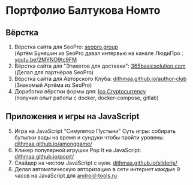 # Портфолио Балтукова Номто

## Вёрстка

1. Вёрстка сайта для SeoPro: [seopro.group](https://seopro.group/) <br> (Артём Буняшин из SeoPro давал интервью на канале ЛюдиПро : [youtu.be/2MYNO9tc9FM](https://youtu.be/2MYNO9tc9FM) <br>
3. Вёрстка сайта для "Этикетов для доставки": [365basicsolution.com](http://365basicsolutions.com/) <br> (Делал для партнёров SeoPro)  <br>
4. Вёрстка сайта для Авторского Клуба: [dithmaa.github.io/author-club](https://dithmaa.github.io/author-club) <br> (Знакомый Артёма из SeoPro)
5. Доработка вёрстки формы для: [Ico Cryptocurrency](http://buddy4body.ru/) <br> (получил опыт работы с docker, docker-compose, gitlab)

## Приложения и игры на JavaScript

5. Игра на JavaScript "Симулятор Пустыни" Суть игры: собирать бутылки воды на время и сундуки чтобы пройти уровень: [dithmaa.github.io/amonggame/](https://dithmaa.github.io/amonggame/)
6. Кликер популярной игрушки Pop It на JavaScript: [dithmaa.github.io/popit/](https://dithmaa.github.io/popit/)
7. Слайдер на чистом JavaScript с нуля. [dithmaa.github.io/sliderjs/](https://dithmaa.github.io/sliderjs/)
8. Делал автоматическую авторизацию в сети интернет каждые 9 часов на JavaScript для [android-tools.ru](https://android-tools.ru)

